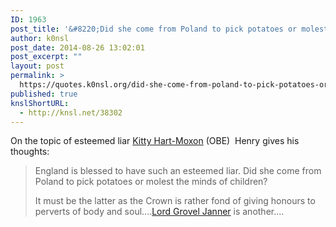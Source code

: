 ```yaml
---
ID: 1963
post_title: '&#8220;Did she come from Poland to pick potatoes or molest the minds of children?&#8221;'
author: k0nsl
post_date: 2014-08-26 13:02:01
post_excerpt: ""
layout: post
permalink: >
  https://quotes.k0nsl.org/did-she-come-from-poland-to-pick-potatoes-or-molest-the-minds-of-children.html
published: true
knslShortURL:
  - http://knsl.net/38302
---
```

On the topic of esteemed liar <a href="http://forum.codoh.com/search.php?keywords=Moxon" target="_blank">Kitty Hart-Moxon</a> (OBE)  Henry gives his thoughts:
<blockquote>England is blessed to have such an esteemed liar. Did she come from Poland to pick potatoes or molest the minds of children?

It must be the latter as the Crown is rather fond of giving honours to perverts of body and soul....<a href="https://k0nsl.org/blog/the-double-standards-of-greville-janner/" target="_blank">Lord Grovel Janner</a> is another....</blockquote>